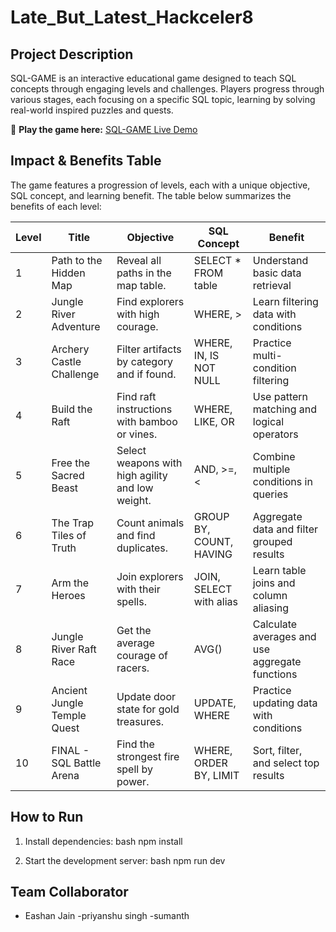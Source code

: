 # Late_But_Latest_Hackceler8
## Project Description
SQL-GAME is an interactive educational game designed to teach SQL concepts through engaging levels and challenges. Players progress through various stages, each focusing on a specific SQL topic, learning by solving real-world inspired puzzles and quests.

🔗 **Play the game here:** [SQL-GAME Live Demo](https://late-but-latest-hackceler8.vercel.app/)

## Impact & Benefits Table
The game features a progression of levels, each with a unique objective, SQL concept, and learning benefit. The table below summarizes the benefits of each level:

| Level | Title                        | Objective                                      | SQL Concept                        | Benefit                                         |
|-------|------------------------------|------------------------------------------------|-------------------------------------|-------------------------------------------------|
| 1     | Path to the Hidden Map       | Reveal all paths in the map table.              | SELECT * FROM table                 | Understand basic data retrieval                 |
| 2     | Jungle River Adventure       | Find explorers with high courage.               | WHERE, >                            | Learn filtering data with conditions            |
| 3     | Archery Castle Challenge     | Filter artifacts by category and if found.      | WHERE, IN, IS NOT NULL              | Practice multi-condition filtering              |
| 4     | Build the Raft               | Find raft instructions with bamboo or vines.    | WHERE, LIKE, OR                     | Use pattern matching and logical operators      |
| 5     | Free the Sacred Beast        | Select weapons with high agility and low weight.| AND, >=, <                          | Combine multiple conditions in queries          |
| 6     | The Trap Tiles of Truth      | Count animals and find duplicates.              | GROUP BY, COUNT, HAVING             | Aggregate data and filter grouped results       |
| 7     | Arm the Heroes               | Join explorers with their spells.               | JOIN, SELECT with alias             | Learn table joins and column aliasing           |
| 8     | Jungle River Raft Race       | Get the average courage of racers.              | AVG()                               | Calculate averages and use aggregate functions  |
| 9     | Ancient Jungle Temple Quest  | Update door state for gold treasures.           | UPDATE, WHERE                       | Practice updating data with conditions          |
| 10    | FINAL - SQL Battle Arena     | Find the strongest fire spell by power.         | WHERE, ORDER BY, LIMIT              | Sort, filter, and select top results            |

## How to Run
1. Install dependencies:
   bash
   npm install
   
2. Start the development server:
   bash
   npm run dev
   

## Team Collaborator
- Eashan Jain
-priyanshu singh
-sumanth
